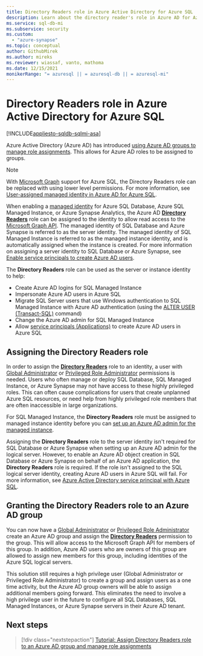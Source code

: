 ```yaml
---
title: Directory Readers role in Azure Active Directory for Azure SQL
description: Learn about the directory reader's role in Azure AD for Azure SQL.
ms.service: sql-db-mi
ms.subservice: security
ms.custom:
  - "azure-synapse"
ms.topic: conceptual
author: GithubMirek
ms.author: mireks
ms.reviewer: wiassaf, vanto, mathoma
ms.date: 12/15/2021
monikerRange: "= azuresql || = azuresql-db || = azuresql-mi"
---
```


# Directory Readers role in Azure Active Directory for Azure SQL

[!INCLUDE[appliesto-sqldb-sqlmi-asa](../includes/appliesto-sqldb-sqlmi-asa.md)]

Azure Active Directory (Azure AD) has introduced [using Azure AD groups to manage role assignments](/azure/active-directory/roles/groups-concept). This allows for Azure AD roles to be assigned to groups.

> [!NOTE]
> With [Microsoft Graph](/graph/overview) support for Azure SQL, the Directory Readers role can be replaced with using lower level permissions. For more information, see [User-assigned managed identity in Azure AD for Azure SQL](authentication-azure-ad-user-assigned-managed-identity.md).

When enabling a [managed identity](/azure/active-directory/managed-identities-azure-resources/overview#managed-identity-types) for Azure SQL Database, Azure SQL Managed Instance, or Azure Synapse Analytics, the Azure AD [**Directory Readers**](/azure/active-directory/roles/permissions-reference#directory-readers) role can be assigned to the identity to allow read access to the [Microsoft Graph API](/graph/overview). The managed identity of SQL Database and Azure Synapse is referred to as the server identity. The managed identity of SQL Managed Instance is referred to as the managed instance identity, and is automatically assigned when the instance is created. For more information on assigning a server identity to SQL Database or Azure Synapse, see [Enable service principals to create Azure AD users](authentication-aad-service-principal.md#enable-service-principals-to-create-azure-ad-users).

The **Directory Readers** role can be used as the server or instance identity to help:

- Create Azure AD logins for SQL Managed Instance
- Impersonate Azure AD users in Azure SQL
- Migrate SQL Server users that use Windows authentication to SQL Managed Instance with Azure AD authentication (using the [ALTER USER (Transact-SQL)](/sql/t-sql/statements/alter-user-transact-sql?view=azuresqldb-mi-current&preserve-view=true#d-map-the-user-in-the-database-to-an-azure-ad-login-after-migration) command)
- Change the Azure AD admin for SQL Managed Instance
- Allow [service principals (Applications)](authentication-aad-service-principal.md) to create Azure AD users in Azure SQL

## Assigning the Directory Readers role

In order to assign the [**Directory Readers**](/azure/active-directory/roles/permissions-reference#directory-readers) role to an identity, a user with [Global Administrator](/azure/active-directory/roles/permissions-reference#global-administrator) or [Privileged Role Administrator](/azure/active-directory/roles/permissions-reference#privileged-role-administrator) permissions is needed. Users who often manage or deploy SQL Database, SQL Managed Instance, or Azure Synapse may not have access to these highly privileged roles. This can often cause complications for users that create unplanned Azure SQL resources, or need help from highly privileged role members that are often inaccessible in large organizations.

For SQL Managed Instance, the **Directory Readers** role must be assigned to managed instance identity before you can [set up an Azure AD admin for the managed instance](authentication-aad-configure.md#provision-azure-ad-admin-sql-managed-instance). 

Assigning the **Directory Readers** role to the server identity isn't required for SQL Database or Azure Synapse when setting up an Azure AD admin for the logical server. However, to enable an Azure AD object creation in SQL Database or Azure Synapse on behalf of an Azure AD application, the **Directory Readers** role is required. If the role isn't assigned to the SQL logical server identity, creating Azure AD users in Azure SQL will fail. For more information, see [Azure Active Directory service principal with Azure SQL](authentication-aad-service-principal.md).

## Granting the Directory Readers role to an Azure AD group

You can now have a [Global Administrator](/azure/active-directory/roles/permissions-reference#global-administrator) or [Privileged Role Administrator](/azure/active-directory/roles/permissions-reference#privileged-role-administrator) create an Azure AD group and assign the [**Directory Readers**](/azure/active-directory/roles/permissions-reference#directory-readers) permission to the group. This will allow access to the Microsoft Graph API for members of this group. In addition, Azure AD users who are owners of this group are allowed to assign new members for this group, including identities of the Azure SQL logical servers.

This solution still requires a high privilege user (Global Administrator or Privileged Role Administrator) to create a group and assign users as a one time activity, but the Azure AD group owners will be able to assign additional members going forward. This eliminates the need to involve a high privilege user in the future to configure all SQL Databases, SQL Managed Instances, or Azure Synapse servers in their Azure AD tenant.

## Next steps

> [!div class="nextstepaction"]
> [Tutorial: Assign Directory Readers role to an Azure AD group and manage role assignments](authentication-aad-directory-readers-role-tutorial.md)
